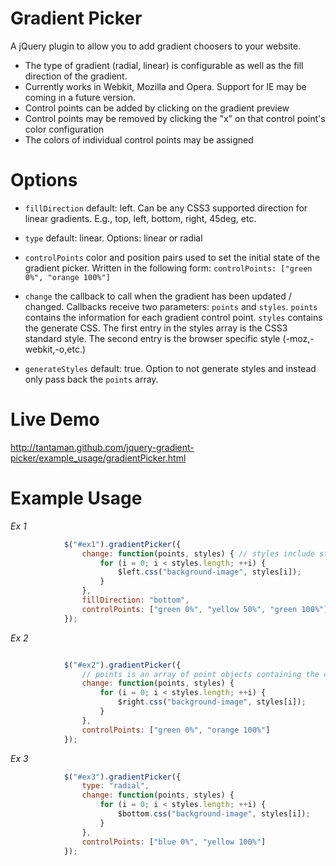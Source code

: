 Gradient Picker
====

A jQuery plugin to allow you to add gradient choosers to your website.

* The type of gradient (radial, linear) is configurable as well as the fill direction of the gradient.
* Currently works in Webkit, Mozilla and Opera.  Support for IE may be coming in a future version.
* Control points can be added by clicking on the gradient preview
* Control points may be removed by clicking the "x" on that control point's color configuration
* The colors of individual control points may be assigned


Options
====

* ```fillDirection``` default: left.  Can be any CSS3 supported direction for linear gradients.  E.g., top, left, bottom, right, 45deg, etc.  

* ```type``` default: linear.  Options: linear or radial

* ```controlPoints``` color and position pairs used to set the initial state of the gradient picker.  Written in the following form: ```controlPoints: ["green 0%", "orange 100%"]```

* ```change``` the callback to call when the gradient has been updated / changed.  Callbacks receive two parameters: ```points``` and ```styles```.  ```points``` contains the information for each gradient control point.  ```styles``` contains the generate CSS.  The first entry in the styles array is the CSS3 standard style.  The second entry is the browser specific style (-moz,-webkit,-o,etc.)

* ```generateStyles``` default: true.  Option to not generate styles and instead only pass back the ```points``` array.


Live Demo
====
http://tantaman.github.com/jquery-gradient-picker/example_usage/gradientPicker.html

Example Usage
====

*Ex 1*
```javascript
			$("#ex1").gradientPicker({
				change: function(points, styles) { // styles include standard style and browser-prefixed style
					for (i = 0; i < styles.length; ++i) {
						$left.css("background-image", styles[i]);
					}
				},
				fillDirection: "bottom",
				controlPoints: ["green 0%", "yellow 50%", "green 100%"]
			});
```

*Ex 2*
```javascript

			$("#ex2").gradientPicker({
				// points is an array of point objects containing the color and position of a graident control point.
				change: function(points, styles) { 
					for (i = 0; i < styles.length; ++i) {
						$right.css("background-image", styles[i]);
					}
				},
				controlPoints: ["green 0%", "orange 100%"]
			});
```

*Ex 3*
```javascript
			$("#ex3").gradientPicker({
				type: "radial",
				change: function(points, styles) {
					for (i = 0; i < styles.length; ++i) {
						$bottom.css("background-image", styles[i]);
					}
				},
				controlPoints: ["blue 0%", "yellow 100%"]
			});
```